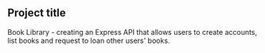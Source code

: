## Project title

Book Library - creating an Express API that allows users to create accounts, list books and request to loan other users' books.
